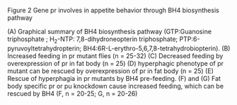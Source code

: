 Figure 2 Gene pr involves in appetite behavior through BH4 biosynthesis pathway

(A) Graphical summary of BH4 biosynthesis pathway (GTP:Guanosine triphosphate ; H<sub>2</sub>-NTP: 7,8-dihydroneopterin triphosphate; PTP:6-pyruvoyltetrahydropterin; BH4:6R-L-erythro-5,6,7,8-tetrahydrobiopterin). (B) Increased feeding in pr mutant flies (n = 25-32) (C) Decreased feeding by overexpression of pr in fat body (n = 25) (D) hyperphagic phenotype of pr mutant can be rescued by overexpression of pr in fat body (n = 25) (E) Rescue of hyperphagia in pr mutants by BH4 pre-feeding. (F) and (G) Fat body specific pr or pu knockdown cause increased feeding, which can be rescued by BH4 (F, n = 20-25; G, n = 20-26)